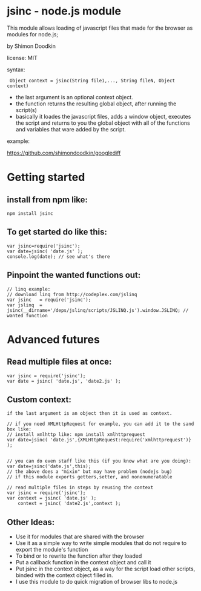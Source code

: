 jsinc - node.js module
======================

This module allows loading of javascript files that made for the browser as modules for node.js;
 
by Shimon Doodkin

license: MIT


syntax:

     Object context = jsinc(String file1,..., String fileN, Object context)

  * the last argument is an optional context object.
  * the function returns the resulting global object, after running the script(s)
  * basically it loades the javascript files, adds a window object, executes the script and returns to you the global object with all  of the functions and variables that ware added by the script.

example:

https://github.com/shimondoodkin/googlediff

Getting started
===============

install from npm like:
----------------------

    npm install jsinc

To get started do like this:
----------------------------

    var jsinc=require('jsinc');
    var date=jsinc( 'date.js' );
    console.log(date); // see what's there

Pinpoint the wanted functions out:
----------------------------------

    // linq example:
    // download linq from http://codeplex.com/jslinq
    var jsinc   = require('jsinc');
    var jslinq  = jsinc(__dirname+'/deps/jslinq/scripts/JSLINQ.js').window.JSLINQ; // wanted function


Advanced futures
================

Read multiple files at once:
----------------------------

    var jsinc = require('jsinc');
    var date = jsinc( 'date.js', 'date2.js' );

Custom context:
---------------

    if the last argument is an object then it is used as context.

    // if you need XMLHttpRequest for example, you can add it to the sand box like:
    // install xmlhttp like: npm install xmlhttprequest
    var date=jsinc( 'date.js',{XMLHttpRequest:require('xmlhttprequest')} );


    // you can do even staff like this (if you know what are you doing):
    var date=jsinc('date.js',this);
    // the above does a "mixin" but may have problem (nodejs bug)
    // if this module exports getters,setter, and nonenumeratable

    // read multiple files in steps by reusing the context 
    var jsinc = require('jsinc');
    var context = jsinc( 'date.js' );
        context = jsinc( 'date2.js',context );

Other Ideas:
------------

  * Use it for modules that are shared with the browser
  * Use it as a simple way to write simple modules that do not require to export the module's function
  * To bind or to rewrite the function after they loaded
  * Put a callback function in the context object and call it
  * Put jsinc in the context object, as a way for the script load other scripts, binded with the context object filled in.
  * I use this module to do quick migration of browser libs to node.js
  
